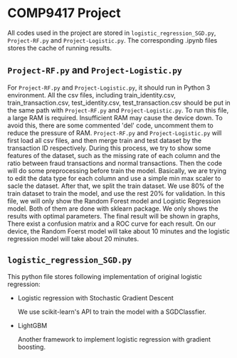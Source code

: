 # COMP9417 Project
All codes used in the project are stored in `logistic_regression_SGD.py`, `Project-RF.py` and `Project-Logistic.py`. The corresponding .ipynb files stores the cache of running results.

## `Project-RF.py` and `Project-Logistic.py`
For `Project-RF.py` and `Project-Logistic.py`, it should run in Python 3 environment.
All the csv files, including train_identity.csv, train_transaction.csv, test_identity.csv, test_transaction.csv should be put in the same path with `Project-RF.py` and `Project-Logistic.py`.
To run this file, a large RAM is required. Insufficient RAM may cause the device down. To avoid this, there are some commented 'del' code, uncomment them to reduce the pressure of RAM.
`Project-RF.py` and `Project-Logistic.py` will first load all csv files, and then merge train and test dataset by the transaction ID respectively. During this process, we try to show some features of the dataset, such as the missing rate of each column and the ratio between fraud transactions and normal transactions. Then the code will do some preprocessing before train the model. Basically, we are trying to edit the data type for each column and use a simple min max scaler to sacle the dataset.
After that, we split the train dataset. We use 80% of the train dataset to train the model, and use the rest 20% for validation. In this file, we will only show the Random Forest model and Logistic Regression model. Both of them are done with sklearn package. We only shows the results with optimal parameters.
The final result will be shown in graphs, There exist a confusion matrix and a ROC curve for each result.
On our device, the Random Foerst model will take about 10 minutes and the logistic regression model will take about 20 minutes.

## `logistic_regression_SGD.py`
This python file stores following implementation of original logistic regression:
+ Logistic regression with Stochastic Gradient Descent

  We use scikit-learn's API to train the model with a SGDClassfier.
+ LightGBM

  Another framework to implement logistic regression with gradient boosting. 